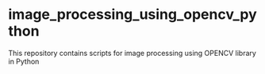 # image_processing_using_opencv_python
This repository contains scripts for image processing using OPENCV library in Python
